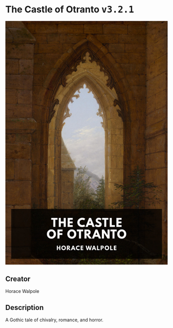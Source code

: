 
# The Castle of Otranto <kbd>v3.2.1</kbd>

<center>
  <img src="./cover-1024.jpg"/>
</center>

## Creator
Horace Walpole

## Description
A Gothic tale of chivalry, romance, and horror.
